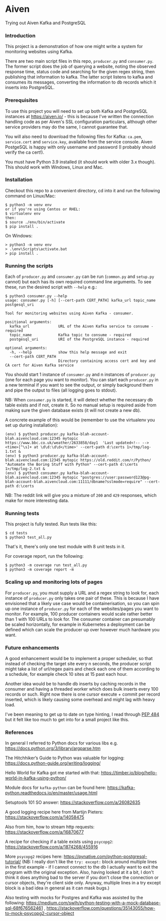 # Aiven
Trying out Aiven Kafka and PostgreSQL

### Introduction
This project is a demonstration of how one might write a system for monitoring websites using Kafka.

There are two main script files in this repo, `producer.py` and `consumer.py`. The former script does the job of querying a website, noting the observed response time, status code and searching for the given regex string, then publishing that information to kafka. The latter script listens to kafka and consumes its messages, converting the information to db records which it inserts into PostgreSQL.

### Prerequisites
To use this project you will need to set up both Kafka and PostgreSQL instances at https://aiven.io/ - this is because I've written the connection handling code as per Aiven's SSL configuration particulars, although other service providers may do the same, I cannot guarantee that.

You will also need to download the following files for Kafka: `ca.pem`, `service.cert` and `service.key`, available from the service console. Aiven PostgeSQL is happy with only username and password (I probably should verify the ca cert!).

You must have Python 3.9 installed (it should work with older 3.x though). This should work with Windows, Linux and Mac.

### Installation
Checkout this repo to a convenient directory, cd into it and run the following command on Linux/Mac: 

```
$ python3 -m venv env
or if you're using Centos or RHEL:
$ virtualenv env
then:
$ source ./env/bin/activate
$ pip install .
```

On Windows:

```
> python3 -m venv env
> .\env\Scripts\activate.bat
> pip install .
```

### Running the scripts

Each of `producer.py` and `consumer.py` can be run (`common.py` and `setup.py` cannot) but each has its own required command line arguments. To see these, run the desired script with `--help` e.g.:

```
$ python3 consumer.py --help
usage: consumer.py [-h] [--cert-path CERT_PATH] kafka_url topic_name postgesql_uri

Tool for monitoring websites using Aiven Kafka - consumer.

positional arguments:
  kafka_url             URL of the Aiven Kafka service to consume - required
  topic_name            Kafka topic to consume - required
  postgesql_uri         URI of the PostgreSQL instance - required

optional arguments:
  -h, --help            show this help message and exit
  --cert-path CERT_PATH
                        Directory containing access cert and key and CA cert for Aiven Kafka service
```

You should start 1 instance of `consumer.py` and n instances of `producer.py` (one for each page you want to monitor). You can start each `producer.py` in a new terminal if you want to see the output, or simply background them and pipe the output to files (all logging goes to stdout).

NB: When `consumer.py` is started, it will detect whether the necessary db table exists and if not, create it. So no manual setup is required aside from making sure the given database exists (it will not create a new db).

A concrete example of this would be (remember to use the virtualenv you set up during installation):

```
(env) $ python3 producer.py kafka-blah-account-blah.aivencloud.com:12345 mytopic https://www.bbc.co.uk/weather/2633858/day1  'Last updated<!-- --> <time>[^\s]+ at \d\d:\d\d</time>' --cert-path d:\certs 1>/tmp/log-1.txt &
(env) $ python3 producer.py kafka-blah-account-blah.aivencloud.com:12345 mytopic https://old.reddit.com/r/Python/  "Automate the Boring Stuff with Python" --cert-path d:\certs 1>/tmp/log-2.txt &
(env) $ python3 consumer.py kafka-blah-account-blah.aivencloud.com:12345 mytopic "postgres://user:password123@pg-blah-account-blah.aivencloud.com:11111/dbname?sslmode=require" --cert-path d:\certs
```

NB: The reddit link will give you a mixture of `200` and `429` responses, which make for more interesting data.

### Running tests
This project is fully tested. Run tests like this:
```
$ cd tests
$ python3 test_all.py
```
That's it, there's only one test module with 8 unit tests in it.

For coverage report, run the following:
```
$ python3 -m coverage run test_all.py
$ python3 -m coverage report -m
```

### Scaling up and monitoring lots of pages
For `producer.py`, you must supply a URL and a regex string to look for, each instance of `producer.py` only takes one pair of these. This is because I have envisioned that a likely use case would be containerisation, so you can spin up one instance of `producer.py` for each of the websites/pages you want to monitor. For example, 100 producer containers would scale rather better than 1 with 100 URLs to look for. The consumer container can presumably be scaled horizontally, for example in Kubernetes a deployment can be defined which can scale the producer up over however much hardware you want.

### Future enhancements
A good enhancement would be to implement a proper scheduler, so that instead of checking the target site every n seconds, the producer script might take a list of url/regex pairs and check each one of them according to a schedule, for example check 10 sites at 15 past each hour.

Another idea would be to handle db inserts by caching records in the consumer and having a threaded worker which does bulk inserts every 100 records or such. Right now there is one cursor execute + commit per record inserted, which is likely causing some overhead and might lag with heavy load.

I've been meaning to get up to date on type hinting, I read through [PEP 484](https://www.python.org/dev/peps/pep-0484/) but it felt like too much to get into for a small project like this.

### References

In general I referred to Python docs for various libs e.g. https://docs.python.org/3/library/argparse.htm

The Hitchhiker’s Guide to Python was valuable for logging: https://docs.python-guide.org/writing/logging/

Hello World for Kafka got me started with that: https://timber.io/blog/hello-world-in-kafka-using-python/

Module docs for `kafka-python` can be found here: https://kafka-python.readthedocs.io/en/master/usage.html

Setuptools 101 SO answer: https://stackoverflow.com/a/26082635

A good logging recipe here from Martijn Pieters: https://stackoverflow.com/a/14058475

Also from him, how to stream http requests: https://stackoverflow.com/a/16870677

A recipe for checking if a table exists using `psycopg2`: https://stackoverflow.com/a/1874268/455916

More `psycopg2` recipes here: https://pynative.com/python-postgresql-tutorial/ (NB: I really don't like the `try: except:` block around multiple lines in the first example - if I cannot connect to the db I actually want to exit the program with the original exception. Also, having looked at it a bit, I don't think it does anything bad to the server if you don't close the connection or cursor objects, they're client side only. Anyway, multiple lines in a try except block is a bad idea in general as it can mask bugs.)

Also testing with mocks for Postgres and Kafka was assisted by the following: https://medium.com/swlh/python-testing-with-a-mock-database-sql-68f676562461 , https://stackoverflow.com/questions/35143055/how-to-mock-psycopg2-cursor-object
